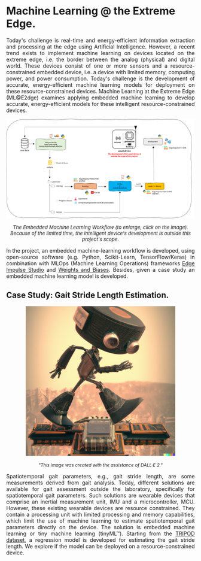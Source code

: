 # Machine Learning @ the Extreme Edge.

<div style="text-align: justify">
  <p>Today's challenge is real-time and energy-efficient information extraction and processing at the edge using Artificial Intelligence. However, a recent trend exists to implement machine learning on devices located on the extreme edge, i.e. the border between the analog (physical) and digital world. These devices consist of one or more sensors and a resource-constrained embedded device, i.e. a device with limited memory, computing power, and power consumption. Today's challenge is the development of accurate, energy-efficient machine learning models for deployment on these resource-constrained devices. Machine Learning at the Extreme Edge (ML@E2dge) examines applying embedded machine learning to develop accurate, energy-efficient models for these intelligent resource-constrained devices.</p>
</div>

<div style="text-align: center">
  <i><a href=https://github.com/MLatE2dge/MLatE2dge.github.io/raw/main/docs/img/workflow.png> <img src="../img/workflow.png"></a><p style="font-size: 13px"> The Embedded Machine Learning Workflow (to enlarge, click on the image). Because of the limited time, the intelligent device's development is outside this project's scope.</p></i>
</div>

<div style="text-align: justify">
  <p>In the project, an embedded machine-learning workflow is developed, using open-source software (e.g. Python, Scikit-Learn, TensorFlow/Keras) in combination with MLOps (Machine Learning Operations) frameworks <a href="https://www.edgeimpulse.com/">Edge Impulse Studio</a> and <a href="https://wandb.ai/">Weights and Biases</a>. Besides, given a case study an embedded machine learning model is developed.</p>
</div>

## Case Study: Gait Stride Length Estimation.

<div style="text-align: center">
  <p><img width="400px" class="center-block" src="../img/Image - Use case.png"></p>
</div>

<div style="text-align: center">
  <i><p style="font-size: 12px"> "This image was created with the assistance of DALL·E 2."</p></i>
</div>

<div style="text-align: justify">
  <p>Spatiotemporal gait parameters, e.g., gait stride length, are some measurements derived from gait analysis. Today, different solutions are available for gait assessment outside the laboratory, specifically for spatiotemporal gait parameters. Such solutions are wearable devices that comprise an inertial measurement unit, IMU and a microcontroller, MCU. However, these existing wearable devices are resource constrained. They contain a processing unit with limited processing and memory capabilities, which limit the use of machine learning to estimate spatiotemporal gait parameters directly on the device. The solution is embedded machine learning or tiny machine learning (tinyML™). Starting from the <a href="https://www.mdpi.com/2306-5729/6/9/95"> TRIPOD dataset</a>, a regression model is developed for estimating the gait stride length. We explore if the model can be deployed on a resource-constrained device.</p>
</div>

<br>